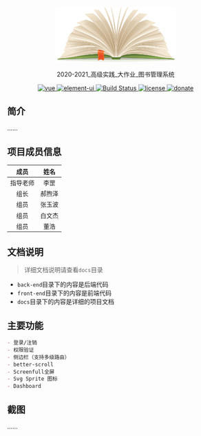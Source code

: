 

<p align="center"><img width="280" src="./front-end/static/img/timg.png"></a></p>

<p align="center">2020-2021_高级实践_大作业_图书管理系统</p>

<p align="center">
  <a href="https://github.com/vuejs/vue" rel="nofollow" target="_blank">
    <img src="https://img.shields.io/badge/vue-2.6.10-brightgreen.svg" alt="vue">
  </a>
  <a href="https://github.com/ElemeFE/element" rel="nofollow" target="_blank">
    <img src="https://img.shields.io/badge/element--ui-2.9.2-brightgreen.svg" alt="element-ui">
  </a>
  <a href="https://travis-ci.org/Neveryu/vue-cms" rel="nofollow" target="_blank">
    <img src="https://travis-ci.org/Neveryu/vue-cms.svg?branch=master" alt="Build Status">
  </a>
  <a href="https://github.com/Neveryu/vue-cms/blob/master/LICENSE">
    <img src="https://img.shields.io/github/license/mashape/apistatus.svg" alt="license">
  </a>
  <a href="https://neveryu.github.io/reward/index.html" target="_blank">
    <img src="https://img.shields.io/badge/%24-donate-ff69b4.svg" alt="donate">
  </a>
</p>

## 简介

……



## 项目成员信息

|   成员   |  姓名  |
| :------: | :----: |
| 指导老师 |  李罡  |
|   组长   | 郝煦泽 |
|   组员   | 张玉波 |
|   组员   | 白文杰 |
|   组员   |  董浩  |



## 文档说明

>   详细文档说明请查看`docs`目录

*   `back-end`目录下的内容是后端代码
*   `front-end`目录下的内容是前端代码
*   `docs`目录下的内容是详细的项目文档



## 主要功能

```markdown
- 登录/注销
- 权限验证
- 侧边栏（支持多级路由）
- better-scroll
- Screenfull全屏
- Svg Sprite 图标
- Dashboard
```



## 截图

……